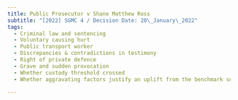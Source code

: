 ```yaml
---
title: Public Prosecutor v Shane Matthew Ross
subtitle: "[2022] SGMC 4 / Decision Date: 20\_January\_2022"
tags:
  - Criminal law and sentencing
  - Voluntary causing hurt
  - Public transport worker
  - Discrepancies & contradictions in testimony
  - Right of private defence
  - Grave and sudden provocation
  - Whether custody threshold crossed
  - Whether aggravating factors justify an uplift from the benchmark sentence

---
```

